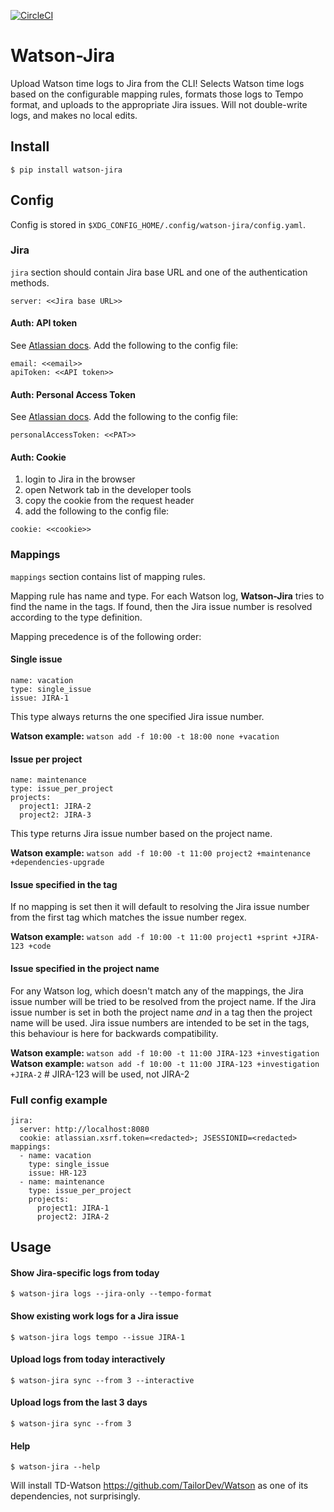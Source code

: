 [![CircleCI](https://circleci.com/gh/medwig/watson-jira/tree/master.svg?style=svg)](https://circleci.com/gh/medwig/watson-jira/tree/master)

# Watson-Jira

Upload Watson time logs to Jira from the CLI! Selects Watson time logs based on the configurable mapping rules, formats those logs to Tempo format, and uploads to the appropriate Jira issues.
Will not double-write logs, and makes no local edits.

## Install

`$ pip install watson-jira`


## Config

Config is stored in `$XDG_CONFIG_HOME/.config/watson-jira/config.yaml`.

### Jira

`jira` section should contain Jira base URL and one of the authentication methods.

```
server: <<Jira base URL>>
```

#### Auth: API token

See [Atlassian docs](https://support.atlassian.com/atlassian-account/docs/manage-api-tokens-for-your-atlassian-account/). Add the following to the config file:

```
email: <<email>>
apiToken: <<API token>>
```

#### Auth: Personal Access Token

See [Atlassian docs](https://confluence.atlassian.com/enterprise/using-personal-access-tokens-1026032365.html). Add the following to the config file:

```
personalAccessToken: <<PAT>>
```

#### Auth: Cookie

1. login to Jira in the browser
2. open Network tab in the developer tools
3. copy the cookie from the request header 
4. add the following to the config file:

```
cookie: <<cookie>>
```

### Mappings 

`mappings` section contains list of mapping rules.

Mapping rule has name and type. For each Watson log, **Watson-Jira** tries to find the name in the tags. If found, then the Jira issue number is resolved according to the type definition.

Mapping precedence is of the following order:

#### Single issue

```
name: vacation
type: single_issue
issue: JIRA-1
```

This type always returns the one specified Jira issue number.

**Watson example:** `watson add -f 10:00 -t 18:00 none +vacation`

#### Issue per project

```
name: maintenance
type: issue_per_project
projects:
  project1: JIRA-2
  project2: JIRA-3
```

This type returns Jira issue number based on the project name.

**Watson example:** `watson add -f 10:00 -t 11:00 project2 +maintenance +dependencies-upgrade`

#### Issue specified in the tag

If no mapping is set then it will default to resolving the Jira issue number from the first tag which matches the issue number regex.

**Watson example:** `watson add -f 10:00 -t 11:00 project1 +sprint +JIRA-123 +code`

#### Issue specified in the project name

For any Watson log, which doesn't match any of the mappings, the Jira issue number will be tried to be resolved from the project name.
If the Jira issue number is set in both the project name _and_ in a tag then the project name will be used.
Jira issue numbers are intended to be set in the tags, this behaviour is here for backwards compatibility. 

**Watson example:** `watson add -f 10:00 -t 11:00 JIRA-123 +investigation`
**Watson example:** `watson add -f 10:00 -t 11:00 JIRA-123 +investigation +JIRA-2` # JIRA-123 will be used, not JIRA-2

### Full config example

```
jira:
  server: http://localhost:8080
  cookie: atlassian.xsrf.token=<redacted>; JSESSIONID=<redacted>
mappings:
  - name: vacation
    type: single_issue
    issue: HR-123
  - name: maintenance
    type: issue_per_project
    projects:
      project1: JIRA-1
      project2: JIRA-2
```

## Usage

#### Show Jira-specific logs from today

`$ watson-jira logs --jira-only --tempo-format`

#### Show existing work logs for a Jira issue

`$ watson-jira logs tempo --issue JIRA-1`

#### Upload logs from today interactively

`$ watson-jira sync --from 3 --interactive`

#### Upload logs from the last 3 days

`$ watson-jira sync --from 3`

#### Help

`$ watson-jira --help`

Will install TD-Watson https://github.com/TailorDev/Watson as one of its dependencies, not surprisingly.
